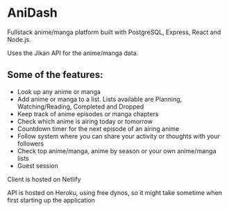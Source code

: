 # AniDash

Fullstack anime/manga platform built with PostgreSQL, Express, React and Node.js.

Uses the Jikan API for the anime/manga data.

## Some of the features:
   - Look up any anime or manga
   - Add anime or manga to a list. Lists available are Planning, Watching/Reading, Completed and Dropped
   - Keep track of anime episodes or manga chapters
   - Check which anime is airing today or tomorrow
   - Countdown timer for the next episode of an airing anime
   - Follow system where you can share your activity or thoughts with your followers
   - Check top anime/manga, anime by season or your own anime/manga lists
   - Guest session
    
Client is hosted on Netlify

API is hosted on Heroku, using free dynos, so it might take sometime when first starting up the application

